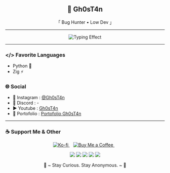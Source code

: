 <h2 align="center">👾 Gh0sT4n</h2>
<p align="center">「 Bug Hunter • Low Dev 」</p>

---

<p align="center">
  <img src="https://readme-typing-svg.herokuapp.com?font=Fira+Code&duration=3000&pause=800&color=7AA2F7&center=true&vCenter=true&width=435&lines=Bug+Hunter;Low+Dev;Arch+Linux+%F0%9F%97%B8;Void+Linux+%F0%96%A3%90;Python+%26+Zig;Neovim+%E2%80%A2+NvChad;Hacker+Mindset+%E2%9C%A8" alt="Typing Effect"/>
</p>

---

### </> Favorite Languages
- Python 🐍  
- Zig ⚡  

### 🌐 Social
- 📸 Instagram  : [@Gh0sT4n](https://instagram.com/)  
- 💬 Discord    : -
- ▶️ Youtube    : [Gh0sT4n](https://www.youtube.com/@DarSk3)
- 🔗 Portofolio : [Portofolio Gh0sT4n](https://t4ngh0st.github.io/tanweb/)

---

### ☕ Support Me & Other
<p align="center">
  <!-- Ko-fi -->
  <a href="https://ko-fi.com/darskevoid" target="_blank">
    <img src="https://ko-fi.com/img/githubbutton_sm.svg" alt="Ko-fi"/>
  </a>
  &nbsp;&nbsp;
  <!-- Buy Me a Coffee -->
  <a href="https://buymeacoffee.com/gh0st4n" target="_blank">
    <img src="https://img.shields.io/badge/Buy%20Me%20a%20Coffee-FFDD00?style=for-the-badge&logo=buy-me-a-coffee&logoColor=black" alt="Buy Me a Coffee"/>
  </a>
  &nbsp;&nbsp;
</p>

<p align="center">
  <img src="https://img.shields.io/badge/Arch-1793D1?style=for-the-badge&logo=arch-linux&logoColor=white"/>
  <img src="https://img.shields.io/badge/Void-3CB371?style=for-the-badge&logo=void-linux&logoColor=white"/>
  <img src="https://img.shields.io/badge/Python-3776AB?style=for-the-badge&logo=python&logoColor=white"/>
  <img src="https://img.shields.io/badge/Zig-F7A41D?style=for-the-badge&logo=zig&logoColor=black"/>
  <img src="https://img.shields.io/badge/Neovim-57A143?style=for-the-badge&logo=neovim&logoColor=white"/>
</p>

<p align="center">🌊 ~ Stay Curious. Stay Anonymous. ~ 🌊</p>
